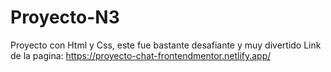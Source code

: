 # Proyecto-N3
Proyecto con Html y Css, este fue bastante desafiante y muy divertido
Link de la pagina:  https://proyecto-chat-frontendmentor.netlify.app/
